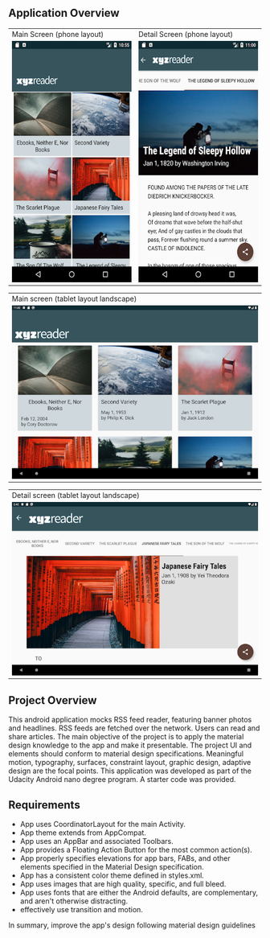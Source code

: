 ## Application Overview

<table>
  <tr>
    <td>Main Screen (phone layout)</td>
     <td>Detail Screen (phone layout)</td>
  </tr>
  <tr>
    <td><img src="/screenshots/Screenshot_1593575716.png" width=270 height=480></td>
    <td><img src="/screenshots/Screenshot_1593576047.png" width=270 height=480></td>
   </tr>
 </table>

 <table>
 <tr>
 <td>Main screen (tablet layout landscape) </td>
 </tr>
 <tr>
 <td><img src="/screenshots/Screenshot_1593576167.png"> </td>
 </tr>
</table>

<table>
 <tr>
 <td>Detail screen (tablet layout landscape) </td>
 </tr>
 <tr>
 <td><img src="/screenshots/Screenshot_1593632567.png"> </td>
 </tr>
 </table>

## Project Overview

This android application mocks RSS feed reader, featuring banner photos 
and headlines. RSS feeds are fetched over the network. Users can 
read and share articles. The main objective of the project is to apply 
the material design knowledge to the app and make it presentable. 
The project UI and elements should conform to material design 
specifications. Meaningful motion, typography, surfaces, constraint layout, 
graphic design, adaptive design are the focal points. This application 
was developed as part of the Udacity Android nano degree program. 
A starter code was provided.


## Requirements

* App uses CoordinatorLayout for the main Activity. 
* App theme extends from AppCompat.
* App uses an AppBar and associated Toolbars.
* App provides a Floating Action Button for the most common action(s).
* App properly specifies elevations for app bars, FABs, and other
elements specified in the Material Design specification.
* App has a consistent color theme defined in styles.xml.
* App uses images that are high quality, specific, and full bleed.
* App uses fonts that are either the Android defaults, are complementary,
 and aren't otherwise distracting.
* effectively use transition and motion. 

In summary, improve the app's design following material design guidelines



